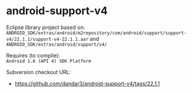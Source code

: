 android-support-v4
==================

Eclipse library project based on:<br/>
`ANDROID_SDK/extras/android/m2repository/com/android/support/support-v4/22.1.1/support-v4-22.1.1.aar`
and
`ANDROID_SDK/extras/android/support/v4/`

Requires (to compile):<br/>
`Android 1.6 (API 4) SDK Platform`

Subversion checkout URL:<br/>
* https://github.com/dandar3/android-support-v4/tags/22.1.1

